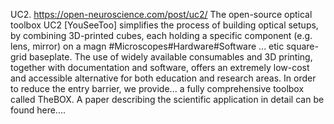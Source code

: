 UC2. https://open-neuroscience.com/post/uc2/
The open-source optical toolbox UC2 [YouSeeToo] simplifies the process of building optical setups, by combining 3D-printed cubes, each holding a specific component (e.g. lens, mirror) on a magn #Microscopes#Hardware#Software ...
etic square-grid baseplate. The use of widely available consumables and 3D printing, together with documentation and software, offers an extremely low-cost and accessible alternative for both education and research areas. In order to reduce the entry barrier, we provide...
 a fully comprehensive toolbox called TheBOX. A paper describing the scientific application in detail can be found here....
